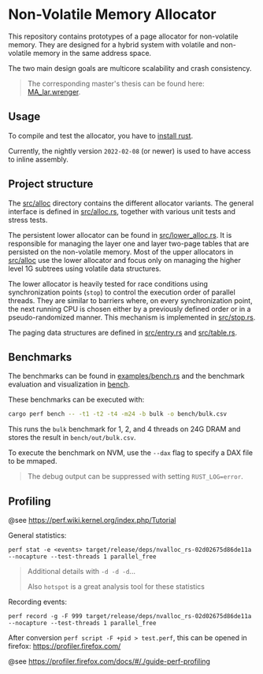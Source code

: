 # Non-Volatile Memory Allocator

This repository contains prototypes of a page allocator for non-volatile memory.
They are designed for a hybrid system with volatile and non-volatile memory in the same address space.

The two main design goals are multicore scalability and crash consistency.

> The corresponding master's thesis can be found here: [MA_lar.wrenger](https://scm.sra.uni-hannover.de/theses/2021/MA_lar.wrenger).

## Usage

To compile and test the allocator, you have to [install rust](https://www.rust-lang.org/learn/get-started).

Currently, the nightly version `2022-02-08` (or newer) is used to have access to inline assembly.

## Project structure

The [src/alloc](src/alloc/) directory contains the different allocator variants.
The general interface is defined in [src/alloc.rs](src/alloc.rs), together with various unit tests and stress tests.

The persistent lower allocator can be found in [src/lower_alloc.rs](src/lower_alloc.rs).
It is responsible for managing the layer one and layer two-page tables that are persisted on the non-volatile memory.
Most of the upper allocators in [src/alloc](src/alloc/) use the lower allocator and focus only on managing the higher level 1G subtrees using volatile data structures.

The lower allocator is heavily tested for race conditions using synchronization points (`stop`) to control the execution order of parallel threads.
They are similar to barriers where, on every synchronization point, the next running CPU is chosen either by a previously defined order or in a pseudo-randomized manner.
This mechanism is implemented in [src/stop.rs](src/stop.rs).

The paging data structures are defined in [src/entry.rs](src/entry.rs) and [src/table.rs](src/table.rs).

## Benchmarks

The benchmarks can be found in [examples/bench.rs](examples/bench.rs) and the benchmark evaluation and visualization in [bench](bench/).

These benchmarks can be executed with:

```bash
cargo perf bench -- -t1 -t2 -t4 -m24 -b bulk -o bench/bulk.csv
```

This runs the `bulk` benchmark for 1, 2, and 4 threads on 24G DRAM and stores the result in `bench/out/bulk.csv`.

To execute the benchmark on NVM, use the `--dax` flag to specify a DAX file to be mmaped.

> The debug output can be suppressed with setting `RUST_LOG=error`.

## Profiling

@see https://perf.wiki.kernel.org/index.php/Tutorial

General statistics:

```
perf stat -e <events> target/release/deps/nvalloc_rs-02d02675d86de11a --nocapture --test-threads 1 parallel_free
```

> Additional details with `-d -d -d`...
>
> Also `hotspot` is a great analysis tool for these statistics

Recording events:

```
perf record -g -F 999 target/release/deps/nvalloc_rs-02d02675d86de11a --nocapture --test-threads 1 parallel_free
```

After conversion `perf script -F +pid > test.perf`, this can be opened in firefox: https://profiler.firefox.com/

@see https://profiler.firefox.com/docs/#/./guide-perf-profiling
